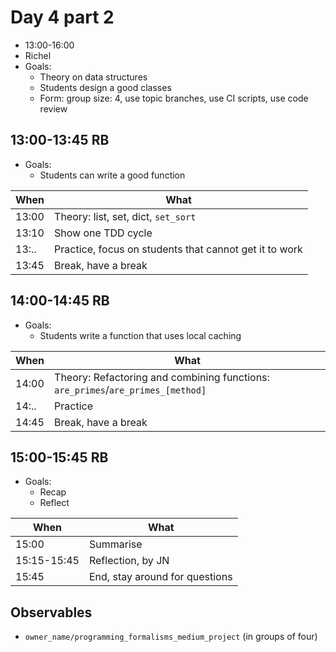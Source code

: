 # Day 4 part 2

 * 13:00-16:00
 * Richel
 * Goals: 
   * Theory on data structures
   * Students design a good classes
   * Form: group size: 4, use topic branches, use CI scripts, use code review

## 13:00-13:45 RB

 * Goals: 
   * Students can write a good function

When |What
-----|-------------------------
13:00|Theory: list, set, dict, `set_sort`
13:10|Show one TDD cycle
13:..|Practice, focus on students that cannot get it to work
13:45|Break, have a break

## 14:00-14:45 RB

 * Goals: 
   * Students write a function that uses local caching

When |What
-----|-------------------------
14:00|Theory: Refactoring and combining functions: `are_primes`/`are_primes_[method]`
14:..|Practice
14:45|Break, have a break

## 15:00-15:45 RB

 * Goals: 
   * Recap
   * Reflect

When       |What
-----------|-------------------------
15:00      |Summarise
15:15-15:45|Reflection, by JN
15:45      |End, stay around for questions

## Observables

 * `owner_name/programming_formalisms_medium_project` (in groups of four)
